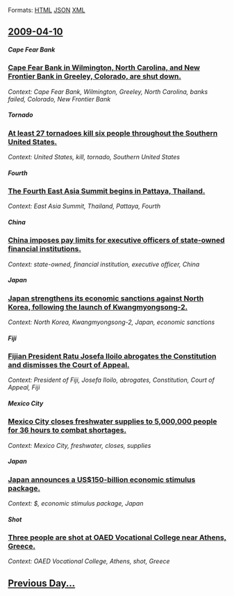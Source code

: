 
Formats: [HTML](2009/04/10/index.html)  [JSON](2009/04/10/index.json)  [XML](2009/04/10/index.xml)  

## [2009-04-10](/news/2009/04/10/index.md)

##### Cape Fear Bank
### [ Cape Fear Bank in Wilmington, North Carolina, and New Frontier Bank in Greeley, Colorado, are shut down. ](/news/2009/04/10/cape-fear-bank-in-wilmington-north-carolina-and-new-frontier-bank-in-greeley-colorado-are-shut-down.md)
_Context: Cape Fear Bank, Wilmington, Greeley, North Carolina, banks failed, Colorado, New Frontier Bank_

##### Tornado
### [ At least 27 tornadoes kill six people throughout the Southern United States. ](/news/2009/04/10/at-least-27-tornadoes-kill-six-people-throughout-the-southern-united-states.md)
_Context: United States, kill, tornado, Southern United States_

##### Fourth
### [ The Fourth East Asia Summit begins in Pattaya, Thailand. ](/news/2009/04/10/the-fourth-east-asia-summit-begins-in-pattaya-thailand.md)
_Context: East Asia Summit, Thailand, Pattaya, Fourth_

##### China
### [ China imposes pay limits for executive officers of state-owned financial institutions. ](/news/2009/04/10/china-imposes-pay-limits-for-executive-officers-of-state-owned-financial-institutions.md)
_Context: state-owned, financial institution, executive officer, China_

##### Japan
### [ Japan strengthens its economic sanctions against North Korea, following the launch of Kwangmyongsong-2. ](/news/2009/04/10/japan-strengthens-its-economic-sanctions-against-north-korea-following-the-launch-of-kwangmyangsang-2.md)
_Context: North Korea, Kwangmyongsong-2, Japan, economic sanctions_

##### Fiji
### [ Fijian President Ratu Josefa Iloilo abrogates the Constitution and dismisses the Court of Appeal. ](/news/2009/04/10/fijian-president-ratu-josefa-iloilo-abrogates-the-constitution-and-dismisses-the-court-of-appeal.md)
_Context: President of Fiji, Josefa Iloilo, abrogates, Constitution, Court of Appeal, Fiji_

##### Mexico City
### [ Mexico City closes freshwater supplies to 5,000,000 people for 36 hours to combat shortages. ](/news/2009/04/10/mexico-city-closes-freshwater-supplies-to-5-000-000-people-for-36-hours-to-combat-shortages.md)
_Context: Mexico City, freshwater, closes, supplies_

##### Japan
### [ Japan announces a US$150-billion economic stimulus package. ](/news/2009/04/10/japan-announces-a-us-150-billion-economic-stimulus-package.md)
_Context: $, economic stimulus package, Japan_

##### Shot
### [ Three people are shot at OAED Vocational College near Athens, Greece. ](/news/2009/04/10/three-people-are-shot-at-oaed-vocational-college-near-athens-greece.md)
_Context: OAED Vocational College, Athens, shot, Greece_

## [Previous Day...](/news/2009/04/9/index.md)

